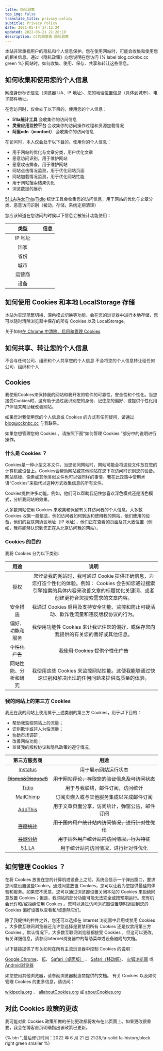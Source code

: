 ```yaml
---
title: 隐私政策
top_img: false
translate_title: privacy-policy
subtitle: Privacy Policy
date: 2021-05-14 17:12:24
updated: 2022-06-21 21:28:19
description: CC的部落格 隐私政策
---
```

本站非常重视用户的隐私和个人信息保护。您在使用网站时，可能会收集和使用您的相关信息。通过《隐私政策》向您说明在您访问 {% label blog.ccknbc.cc green %} 网站时，如何收集、使用、保存、共享和转让这些信息。

## 如何收集和使用您的个人信息

网络身份标识信息（浏览器 UA、IP 地址）、您的地理位置信息（具体到城市）、电子邮件地址。

在您访问时，仅会处于以下目的，使用您的个人信息：

- **51la统计工具** 会收集你的访问信息
- **灵雀应用监控平台** 会收集你的访问操作过程和资源加载情况
- **阿里cdn（iconfont）** 会收集你的访问信息

在访问时，本人仅会处于以下目的，使用你的个人信息：

- 用于网站的优化与文章分类，用户优化文章
- 恶意访问识别，用于维护网站
- 恶意攻击排查，用于维护网站
- 网站点击情况监测，用于优化网站页面
- 网站加载情况监测，用于优化网站性能
- 用于网站搜索结果优化
- 浏览数据的展示

[51.LA](https://www.51.la/about/privacy)/[AddThis](https://www.addthis.com/privacy/privacy-policy)/[Tidio](https://www.tidio.com/privacy-policy/) 统计工具会收集您的访问信息，用于网站的优化与文章分类、恶意访问识别（被动，存储，系统定期清理）

您应该知道在您访问的时候以下信息会被统计功能使用：


<script src="https://cdn.jsdelivr.net/gh/ccknbc-backup/cdn@latest/js/privacy.js"></script>
| 类型<div style="width:100px"></div>          | 信息                                  |
|:-----------:|:-----------------------------------:|
| IP 地址       | <div id="userAgentIp"></div>                  |
| 国家        | <div id="userAgentCountry"></div>                  |
| 省份        | <div id="userAgentRegion"></div>                  |
| 城市        | <div id="userAgentCity"></div>                  |
| 运营商        | <div id="userAgentIsp"></div>                  |
| 设备        | <div id="userAgentDevice"></div>                  |
<script type="text/javascript">getIpInfo()</script>

## 如何使用 Cookies 和本地 LocalStorage 存储

本站为实现简繁切换、深色模式切换等功能，会在您的浏览器中进行本地存储，您可以随时清除浏览器中保存的所有 Cookies 以及 LocalStorage。

关于如何[在 Chrome 中清除、启用和管理 Cookies](https://support.google.com/chrome/answer/95647?co=GENIE.Platform=Desktop&hl=zh-Hans)

## 如何共享、转让您的个人信息

不会与任何公司、组织和个人共享您的个人信息
不会将您的个人信息转让给任何公司、组织和个人

## Cookies

我使用Cookies来保持我的网站和我开发的软件的可靠性，安全性和个性化。当您接受Cookies时，这有助于通过我识别您的身份、记住您的偏好、或提供个性化用户体验来帮助我改善网站。

如果您对我使用您的个人信息或 Cookies 的方式有任何疑问，请通过 blog@ccknbc.cc 与我联系。

如果您想管理您的 Cookies ，请按照下面“如何管理 Cookies ”部分中的说明进行操作。

### 什么是 Cookies ？

Cookies是一种小型文本文件，当您访问网站时，网站可能会将这些文件放在您的计算机或设备上。Cookies会帮助网站或其他网站在您下次访问时识别您的设备。网站信标、像素或其他类似文件也可以做同样的事情。我在此政策中使用术语“Cookies”来指代以这种方式收集信息的所有文件。

Cookies提供许多功能。例如，他们可以帮助我记住您喜欢深色模式还是浅色模式，分析我网站的效果。

大多数网站使用 Cookies 来收集和保留有关其访问者的个人信息。大多数 Cookies 收集一般信息，例如访问者如何到达和使用我的网站，他们使用的设备，他们的互联网协议地址（IP 地址），他们正在查看的页面及其大致位置（例如，我将能够认识到您正在从北京访问我的网站）。

### Cookies 的目的

我将 Cookies 分为以下类别:

|         用途         |                             说明                             |
| :------------------: | :----------------------------------------------------------: |
|         授权         | 您登录我的网站时，我可通过 Cookie 提供正确信息，为您打造个性化的体验。例如： Cookies 会告知您通过搜索引擎搜索的具体内容来改善文章的标题优化关键词、或者创建更符合您搜索需求的文章内容。 |
|       安全措施       | 我通过 Cookies 启用及支持安全功能，监控和防止可疑活动、欺诈性流量和违反版权协议的行为。 |
|   偏好、功能和服务   | 我使用功能性 Cookies 来让我记住您的偏好，或保存您向我提供的有关您的喜好或其他信息。 |
|    ~~个性化广告~~    |   ~~我使用 Cookies 提供个性化广告~~    |
| 网站性能、分析和研究 | 我使用这些 Cookies 来监控网站性能。这使我能够通过快速识别和解决出现的任何问题来提供高质量的体验。 |

### 我的网站上的第三方 Cookies

我还在我的网站上使用属于上述类别的第三方 Cookies，用于以下目的：

*   帮助我监控网站上的流量；
*   识别欺诈或非人为性流量；
*   协助市场调研；
*   改善网站功能；
*   监督我的版权协议和隐私政策的遵守情况。

|                         第三方服务商                         |                       用途                       |
| :----------------------------------------------------------: | :----------------------------------------------: |
|      [Instatus](https://instatus.com/policies/privacy)       |               用于展示网站运行状态               |
| ~~[Disqus&DisqusJS](https://help.disqus.com/en/articles/1717103-disqus-privacy-policy)~~ |  ~~用于网站评论，存取您的验证信息及可访问状态~~  |
|        [Tidio](https://www.tidio.com/privacy-policy/)        |         用于与我联络，邮件订阅，访问统计         |
|      [MailChimp](https://mailchimp.com/legal/privacy/)       |     订阅页嵌入或与其他服务集成以完成邮件订阅     |
|  [AddThis](https://www.addthis.com/privacy/privacy-policy)   |  用于文章页面分享，访问统计，弹窗公告，邮件订阅  |
|          ~~[百度统计](https://tongji.baidu.com/)~~           | ~~用于国内用户统计站内访问情况，进行针对性优化~~ |
| ~~[谷歌分析](https://policies.google.com/privacy?hl=zh-CN)~~ |    ~~用于国外用户统计站内访问情况，行为特征~~    |
|           [51.LA](https://www.51.la/about/privacy)           |       用于统计站内访问情况，进行针对性优化       |

如何管理 Cookies ？
--------------------------------------------

在将 Cookies 放置在您的计算机或设备上之前，系统会显示一个弹出窗口，要求您同意设置这些Cookie。通过同意放置 Cookies，您可以让我为您提供最佳的体验和服务。如果您不愿意，您可以通过浏览器设置关闭本站的  Cookies 来拒绝同意放置 Cookies；但是，我网站的部分功能可能无法完全或按预期运行。您有机会允许和/或拒绝使用 Cookies 。您可以通过访问浏览器设置随时返回到您的 Cookies 偏好设置以查看和/或删除它们。

除了我提供的控件之外，您还可以选择在 Internet 浏览器中启用或禁用 Cookies 。大多数互联网浏览器还允许您选择是要禁用所有 Cookies 还是仅禁用第三方 Cookies 。默认情况下，大多数互联网浏览器都接受 Cookies ，但这可以更改。有关详细信息，请参阅Internet浏览器中的帮助菜单或设备随附的文档。

以下链接提供了有关如何在所有主流浏览器中控制 Cookies 的说明：

[Google Chrome](https://support.google.com/chrome/answer/95647?hl=en)、  [IE](https://support.microsoft.com/en-us/help/260971/description-of-cookies)、  [Safari（桌面版）](https://support.apple.com/guide/safari/manage-cookies-and-website-data-sfri11471/mac) 、 [Safari（移动版）](https://support.apple.com/en-us/HT201265)、 [火狐浏览器](https://support.mozilla.org/en-US/kb/Cookies-information-websites-store-on-your-computer) 或 [Android浏览器](https://support.google.com/ics/nexus/bin/answer.py?hl=en&answer=2425067)

如您使用其他浏览器，请参阅浏览器制造商提供的文档。
有关 Cookies 以及如何管理 Cookies 的更多信息，请访问：

[wikipedia.org](https://zh.wikipedia.org/wiki/Cookie) 、 [allaboutCookies.org](https://www.allaboutcookies.org/) 或 [aboutCookies.org](https://www.aboutcookies.org/)

## 对此 Cookies 政策的更改

我可能对此 Cookies 政策所做的任何更改都将发布在此页面上。如果更改很重要，我会在博客首页明确指出该政策已更新。

{% btn '',最后修订时间：2022 年 6 月 21 日 21:28,fa-solid fa-history,block right green smaller %}

